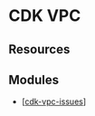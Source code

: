 CDK VPC
===

Resources
---


Modules
---

- [[cdk-vpc-issues]]

<!-- Links -->



[//begin]: # "Autogenerated link references for markdown compatibility"
[cdk-vpc-issues]: cdk-vpc-issues.md "CDK VPC Issues"
[//end]: # "Autogenerated link references"